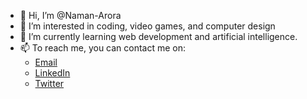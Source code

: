 - 👋 Hi, I’m @Naman-Arora
- 👀 I’m interested in coding, video games, and computer design
- 🌱 I’m currently learning web development and artificial intelligence. 
- 📫 To reach me, you can contact me on:
  - [Email](mailto:namanarora166@gmail.com)
  - [LinkedIn](https://www.linkedin.com/namarora)
  - [Twitter](https://www.twitter.com/RealNamanArora)
<!---
Naman-Arora/Naman-Arora is a ✨ special ✨ repository because its `README.md` (this file) appears on your GitHub profile.
You can click the Preview link to take a look at your changes.
--->
